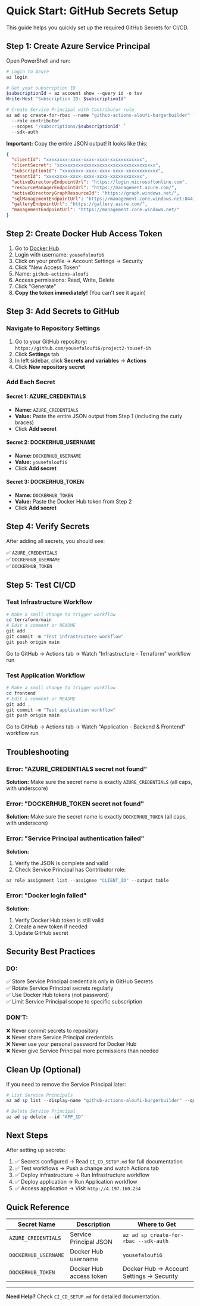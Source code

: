 # Quick Start: GitHub Secrets Setup

This guide helps you quickly set up the required GitHub Secrets for CI/CD.

## Step 1: Create Azure Service Principal

Open PowerShell and run:

```powershell
# Login to Azure
az login

# Get your subscription ID
$subscriptionId = az account show --query id -o tsv
Write-Host "Subscription ID: $subscriptionId"

# Create Service Principal with Contributor role
az ad sp create-for-rbac --name "github-actions-aloufi-burgerbuilder" `
  --role contributor `
  --scopes "/subscriptions/$subscriptionId" `
  --sdk-auth
```

**Important:** Copy the entire JSON output! It looks like this:

```json
{
  "clientId": "xxxxxxxx-xxxx-xxxx-xxxx-xxxxxxxxxxxx",
  "clientSecret": "xxxxxxxxxxxxxxxxxxxxxxxxxxxxxxxxxxxxx",
  "subscriptionId": "xxxxxxxx-xxxx-xxxx-xxxx-xxxxxxxxxxxx",
  "tenantId": "xxxxxxxx-xxxx-xxxx-xxxx-xxxxxxxxxxxx",
  "activeDirectoryEndpointUrl": "https://login.microsoftonline.com",
  "resourceManagerEndpointUrl": "https://management.azure.com/",
  "activeDirectoryGraphResourceId": "https://graph.windows.net/",
  "sqlManagementEndpointUrl": "https://management.core.windows.net:8443/",
  "galleryEndpointUrl": "https://gallery.azure.com/",
  "managementEndpointUrl": "https://management.core.windows.net/"
}
```

## Step 2: Create Docker Hub Access Token

1. Go to [Docker Hub](https://hub.docker.com/)
2. Login with username: `yousefaloufi6`
3. Click on your profile → Account Settings → Security
4. Click "New Access Token"
5. Name: `github-actions-aloufi`
6. Access permissions: Read, Write, Delete
7. Click "Generate"
8. **Copy the token immediately!** (You can't see it again)

## Step 3: Add Secrets to GitHub

### Navigate to Repository Settings

1. Go to your GitHub repository: `https://github.com/yousefaloufi6/project2-Yousef-ih`
2. Click **Settings** tab
3. In left sidebar, click **Secrets and variables** → **Actions**
4. Click **New repository secret**

### Add Each Secret

#### Secret 1: AZURE_CREDENTIALS

- **Name:** `AZURE_CREDENTIALS`
- **Value:** Paste the entire JSON output from Step 1 (including the curly braces)
- Click **Add secret**

#### Secret 2: DOCKERHUB_USERNAME

- **Name:** `DOCKERHUB_USERNAME`
- **Value:** `yousefaloufi6`
- Click **Add secret**

#### Secret 3: DOCKERHUB_TOKEN

- **Name:** `DOCKERHUB_TOKEN`
- **Value:** Paste the Docker Hub token from Step 2
- Click **Add secret**

## Step 4: Verify Secrets

After adding all secrets, you should see:

✅ `AZURE_CREDENTIALS`  
✅ `DOCKERHUB_USERNAME`  
✅ `DOCKERHUB_TOKEN`

## Step 5: Test CI/CD

### Test Infrastructure Workflow

```powershell
# Make a small change to trigger workflow
cd terraform/main
# Edit a comment or README
git add .
git commit -m "Test infrastructure workflow"
git push origin main
```

Go to GitHub → Actions tab → Watch "Infrastructure - Terraform" workflow run

### Test Application Workflow

```powershell
# Make a small change to trigger workflow
cd frontend
# Edit a comment or README
git add .
git commit -m "Test application workflow"
git push origin main
```

Go to GitHub → Actions tab → Watch "Application - Backend & Frontend" workflow run

## Troubleshooting

### Error: "AZURE_CREDENTIALS secret not found"

**Solution:** Make sure the secret name is exactly `AZURE_CREDENTIALS` (all caps, with underscore)

### Error: "DOCKERHUB_TOKEN secret not found"

**Solution:** Make sure the secret name is exactly `DOCKERHUB_TOKEN` (all caps, with underscore)

### Error: "Service Principal authentication failed"

**Solution:** 
1. Verify the JSON is complete and valid
2. Check Service Principal has Contributor role:
```powershell
az role assignment list --assignee "CLIENT_ID" --output table
```

### Error: "Docker login failed"

**Solution:**
1. Verify Docker Hub token is still valid
2. Create a new token if needed
3. Update GitHub secret

## Security Best Practices

### DO:
✅ Store Service Principal credentials only in GitHub Secrets  
✅ Rotate Service Principal secrets regularly  
✅ Use Docker Hub tokens (not password)  
✅ Limit Service Principal scope to specific subscription  

### DON'T:
❌ Never commit secrets to repository  
❌ Never share Service Principal credentials  
❌ Never use your personal password for Docker Hub  
❌ Never give Service Principal more permissions than needed  

## Clean Up (Optional)

If you need to remove the Service Principal later:

```powershell
# List Service Principals
az ad sp list --display-name "github-actions-aloufi-burgerbuilder" --query "[].{Name:displayName,AppId:appId}" -o table

# Delete Service Principal
az ad sp delete --id "APP_ID"
```

## Next Steps

After setting up secrets:

1. ✅ Secrets configured → Read `CI_CD_SETUP.md` for full documentation
2. ✅ Test workflows → Push a change and watch Actions tab
3. ✅ Deploy infrastructure → Run Infrastructure workflow
4. ✅ Deploy application → Run Application workflow
5. ✅ Access application → Visit `http://4.197.160.254`

## Quick Reference

| Secret Name | Description | Where to Get |
|-------------|-------------|--------------|
| `AZURE_CREDENTIALS` | Service Principal JSON | `az ad sp create-for-rbac --sdk-auth` |
| `DOCKERHUB_USERNAME` | Docker Hub username | `yousefaloufi6` |
| `DOCKERHUB_TOKEN` | Docker Hub access token | Docker Hub → Account Settings → Security |

---

**Need Help?** Check `CI_CD_SETUP.md` for detailed documentation.
